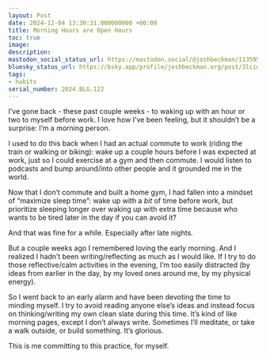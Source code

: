 ```yaml
---
layout: Post
date: 2024-12-04 13:30:31.000000000 +00:00
title: Morning Hours are Open Hours
toc: true
image:
description:
mastodon_social_status_url: https://mastodon.social/@joshbeckman/113595759502356005
bluesky_status_url: https://bsky.app/profile/joshbeckman.org/post/3lciousuktm2n
tags:
- habits
serial_number: 2024.BLG.122
---
```

I’ve gone back \- these past couple weeks \- to waking up with an hour or two to myself before work\. I love how I’ve been feeling, but it shouldn’t be a surprise: I’m a morning person\.

I used to do this back when I had an actual commute to work \(riding the train or walking or biking\): wake up a couple hours before I was expected at work, just so I could exercise at a gym and then commute\. I would listen to podcasts and bump around/into other people and it grounded me in the world\.

Now that I don’t commute and built a home gym, I had fallen into a mindset of “maximize sleep time”: wake up with a *bit* of time before work, but prioritize sleeping longer over waking up with extra time because who wants to be tired later in the day if you can avoid it?

And that was fine for a while\. Especially after late nights\.

But a couple weeks ago I remembered loving the early morning\. And I realized I hadn’t been writing/reflecting as much as I would like\. If I try to do those reflective/calm activities in the evening, I’m too easily distracted \(by ideas from earlier in the day, by my loved ones around me, by my physical energy\)\.

So I went back to an early alarm and have been devoting the time to minding myself\. I try to avoid reading anyone else’s ideas and instead focus on thinking/writing my own clean slate during this time\. It’s kind of like morning pages, except I don’t always write\. Sometimes I’ll meditate, or take a walk outside, or build something\. It’s glorious\.

This is me committing to this practice, for myself\.
